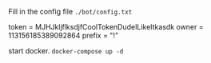 
Fill in the config file `./bot/config.txt`

token = MJHJkljflksdjfCoolTokenDudeILikeItkasdk
owner = 113156185389092864
prefix = "!"


start docker. `docker-compose up -d`

